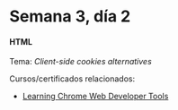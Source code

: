 # Semana 3, día 2

#### HTML

Tema: _Client-side cookies alternatives_

Cursos/certificados relacionados:

- [Learning Chrome Web Developer Tools](CertificadoDeFinalizacion.pdf)
